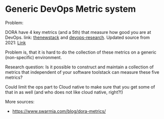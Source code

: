 # Generic DevOps Metric system

Problem:

DORA have 4 key metrics (and a 5th) that measure how good you are at DevOps.
link: [thenewstack](https://thenewstack.io/dora-2019-devops-efforts-improving-but-not-done/) and [devops-research](https://www.devops-research.com/research.html).
Updated source from 2021: [Link](https://services.google.com/fh/files/misc/state-of-devops-2021.pdf)

Problem is, that it is hard to do the collection of these metrics on a generic (non-specific) environment.

Research question: Is it possible to construct and maintain a collection of metrics that independent of your software toolstack can measure these five metrics?

Could limit the ops part to Cloud native to make sure that you get some of that in as well (and who does not like cloud native, right?!)


More sources:
- https://www.swarmia.com/blog/dora-metrics/
